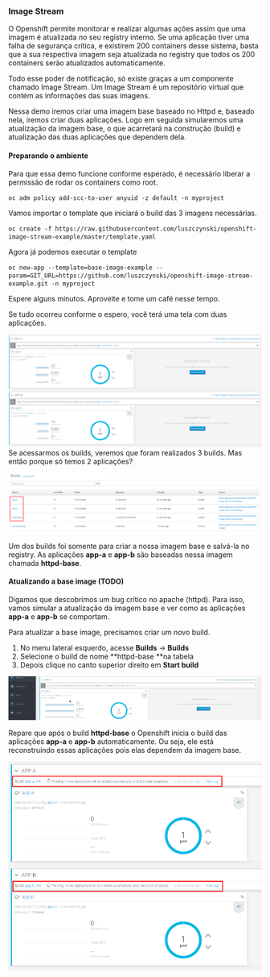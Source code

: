 ### Image Stream

O Openshift permite monitorar e realizar algumas ações assim que uma imagem é atualizada no seu registry interno. Se uma aplicação tiver uma falha de segurança crítica, e existirem 200 containers desse sistema, basta que a sua respectiva imagem seja atualizada no registry que todos os 200 containers serão atualizados automaticamente.

Todo esse poder de notificação, só existe graças a um componente chamado Image Stream. Um Image Stream é um repositório virtual que contém as informações das suas imagens.

Nessa demo iremos criar uma imagem base baseado no Httpd e, baseado nela, iremos criar duas aplicações. Logo em seguida simularemos uma atualização da imagem base, o que acarretará na construção \(build\) e atualização das duas aplicações que dependem dela.

#### Preparando o ambiente

Para que essa demo funcione conforme esperado, é necessário liberar a permissão de rodar os containers como root.

```
oc adm policy add-scc-to-user anyuid -z default -n myproject
```

Vamos importar o template que iniciará o build das 3 imagens necessárias.

```
oc create -f https://raw.githubusercontent.com/luszczynski/openshift-image-stream-example/master/template.yaml
```

Agora já podemos executar o template

```
oc new-app --template=base-image-example --param=GIT_URL=https://github.com/luszczynski/openshift-image-stream-example.git -n myproject
```

Espere alguns minutos. Aproveite e tome um café nesse tempo.

Se tudo ocorreu conforme o espero, você terá uma tela com duas aplicações.

![](/assets/Selection_038.png)Se acessarmos os builds, veremos que foram realizados 3 builds. Mas então porque só temos 2 aplicações?

![](/assets/Selection_041.png)

Um dos builds foi somente para criar a nossa imagem base e salvá-la no registry. As aplicações **app-a** e **app-b** são baseadas nessa imagem chamada **httpd-base**.

#### Atualizando a base image \(TODO\)

Digamos que descobrimos um bug crítico no apache \(httpd\). Para isso, vamos simular a atualização da imagem base e ver como as aplicações **app-a** e **app-b** se comportam.

Para atualizar a base image, precisamos criar um novo build.

1. No menu lateral esquerdo, acesse **Builds** -&gt; **Builds**
2. Selecione o build de nome **httpd-base **na tabela
3. Depois clique no canto superior direito em **Start build**

![](/assets/new-build-is.gif)

Repare que após o build **httpd-base** o Openshift inicia o build das aplicações **app-a** e **app-b** automaticamente. Ou seja, ele está reconstruindo essas aplicações pois elas dependem da imagem base.

![](/assets/Selection_043.png)

